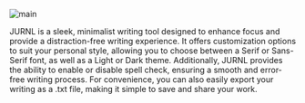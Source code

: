 ![main](https://github.com/user-attachments/assets/4fa4d6d9-c341-4478-b9bc-9d4357887014)

JURNL is a sleek, minimalist writing tool designed to enhance focus and provide a distraction-free writing experience. It offers customization options to suit your personal style, allowing you to choose between a Serif or Sans-Serif font, as well as a Light or Dark theme. Additionally, JURNL provides the ability to enable or disable spell check, ensuring a smooth and error-free writing process. For convenience, you can also easily export your writing as a .txt file, making it simple to save and share your work.
